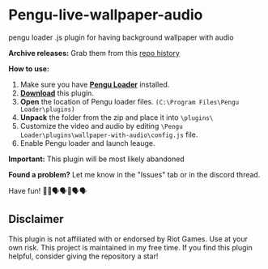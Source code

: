 # Pengu-live-wallpaper-audio
pengu loader .js plugin for having background wallpaper with audio

**Archive releases:**
Grab them from this [repo history](https://github.com/hugo3125soko312/Pengu-live-wallpaper-audio/commits/main/wallpaper-with-audio)

**How to use:**

1.  Make sure you have [**Pengu Loader**](https://pengu.lol) installed.
2.  [**Download**](https://downgit.github.io/#/home?url=https://github.com/hugo3125soko312/Pengu-live-wallpaper-audio/tree/main/wallpaper-with-audio) this plugin.
4.  **Open** the location of Pengu loader files. `(C:\Program Files\Pengu Loader\plugins)`
5.  **Unpack** the folder from the zip and place it into `\plugins\`
6.  Customize the video and audio by editing `\Pengu Loader\plugins\wallpaper-with-audio\config.js` file.
7.  Enable Pengu loader and launch leauge.

**Important:** This plugin will be most likely abandoned

**Found a problem?** Let me know in the "Issues" tab or in the discord thread.

Have fun! 🗿🗿🗣️🗣️🗿🗣️🗣️
## Disclaimer

This plugin is not affiliated with or endorsed by Riot Games. Use at your own risk. This project is maintained in my free time. If you find this plugin helpful, consider giving the repository a star!
